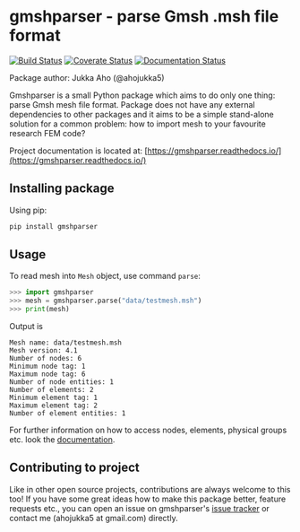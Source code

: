 # gmshparser - parse Gmsh .msh file format

[![Build Status][travis-img]][travis-url]
[![Coverate Status][coveralls-img]][coveralls-url]
[![Documentation Status][documentation-img]][documentation-url]

Package author: Jukka Aho (@ahojukka5)

Gmshparser is a small Python package which aims to do only one thing: parse Gmsh
mesh file format. Package does not have any external dependencies to other
packages and it aims to be a simple stand-alone solution for a common problem:
how to import mesh to your favourite research FEM code?

Project documentation is located at: [https://gmshparser.readthedocs.io/](https://gmshparser.readthedocs.io/)

## Installing package

Using pip:

```bash
pip install gmshparser
```

## Usage

To read mesh into `Mesh` object, use command `parse`:

```python
>>> import gmshparser
>>> mesh = gmshparser.parse("data/testmesh.msh")
>>> print(mesh)
```

Output is

```
Mesh name: data/testmesh.msh
Mesh version: 4.1
Number of nodes: 6
Minimum node tag: 1
Maximum node tag: 6
Number of node entities: 1
Number of elements: 2
Minimum element tag: 1
Maximum element tag: 2
Number of element entities: 1
```

For further information on how to access nodes, elements, physical groups etc.
look the [documentation](https://gmshparser.readthedocs.io/).

## Contributing to project

Like in other open source projects, contributions are always welcome to this
too! If you have some great ideas how to make this package better, feature
requests etc., you can open an issue on gmshparser's [issue tracker][issues] or
contact me (ahojukka5 at gmail.com) directly.

[travis-img]: https://travis-ci.com/ahojukka5/gmshparser.svg?branch=master
[travis-url]: https://travis-ci.com/ahojukka5/gmshparser
[coveralls-img]: https://coveralls.io/repos/github/ahojukka5/gmshparser/badge.svg?branch=master
[coveralls-url]: https://coveralls.io/github/ahojukka5/gmshparser?branch=master
[documentation-img]: https://readthedocs.org/projects/gmshparser/badge/?version=latest
[documentation-url]: https://gmshparser.readthedocs.io/en/latest/?badge=latest
[issues]: https://github.com/ahojukka5/gmshparser/issues
[gmsh]: https://gmsh.info/
